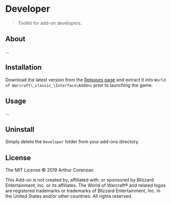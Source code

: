 # Developer

> Toolkit for add-on developers.

## About

...

## Installation

Download the latest version from the [Releases page](https://github.com/haggen/wow/releases) and extract it into `World of Warcraft\_classic_\Interface\AddOns` prior to launching the game.

## Usage

...

## Uninstall

Simply delete the `Developer` folder from your add-ons directory.

## License

The MIT License © 2019 Arthur Corenzan

This Add-on is not created by, affiliated with, or sponsored by Blizzard Entertainment, Inc. or its affiliates. The World of Warcraft® and related logos are registered trademarks or trademarks of Blizzard Entertainment, Inc. in the United States and/or other countries. All rights reserved.
